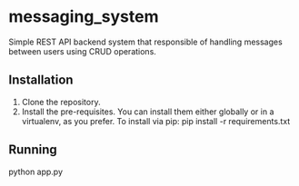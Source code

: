 # messaging_system
 Simple REST API backend system that responsible of handling messages between users using CRUD operations.
 
 ## Installation
 1. Clone the repository.
 2. Install the pre-requisites. You can install them either globally or in a virtualenv, as you prefer. To install via pip:
 pip install -r requirements.txt
 
 ## Running
 python app.py

